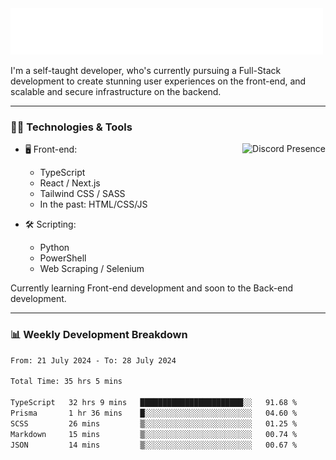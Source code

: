 <img src="assets/wave.svg" alt=":wave:" />

I'm a self-taught developer, who's currently pursuing a Full-Stack development to create stunning user experiences on the front-end, and scalable and secure infrastructure on the backend.

---

### 🧑‍💻 Technologies & Tools

<a href="https://discord.com/users/414304208649453568" target="_blank" rel="nofollow">
   <img src="https://lanyard-profile-readme.vercel.app/api/414304208649453568?idleMessage=Probably%20doing%20something%20else..." alt="Discord Presence" align="right">
</a>

- 🖥️ Front-end:

  - TypeScript
  - React / Next.js
  - Tailwind CSS / SASS
  - In the past: HTML/CSS/JS

- 🛠 Scripting:

  - Python
  - PowerShell
  - Web Scraping / Selenium

Currently learning Front-end development and soon to the Back-end development.

---

### 📊 Weekly Development Breakdown

<!-- ![ccrsxx's GitHub Stats](https://github-readme-stats.vercel.app/api?username=ccrsxx&count_private=true&theme=tokyonight) -->
<!-- ![ccrsxx's Top Langs](https://github-readme-stats.vercel.app/api/top-langs/?username=ccrsxx&hide=lua,java,html&theme=tokyonight) -->

<!--START_SECTION:waka-->

```txt
From: 21 July 2024 - To: 28 July 2024

Total Time: 35 hrs 5 mins

TypeScript   32 hrs 9 mins   ███████████████████████░░   91.68 %
Prisma       1 hr 36 mins    █░░░░░░░░░░░░░░░░░░░░░░░░   04.60 %
SCSS         26 mins         ▒░░░░░░░░░░░░░░░░░░░░░░░░   01.25 %
Markdown     15 mins         ▒░░░░░░░░░░░░░░░░░░░░░░░░   00.74 %
JSON         14 mins         ▒░░░░░░░░░░░░░░░░░░░░░░░░   00.67 %
```

<!--END_SECTION:waka-->
